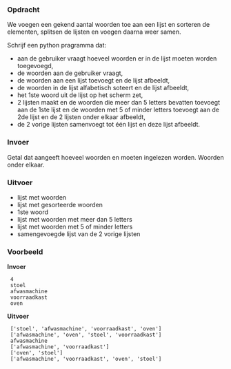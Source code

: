 ### Opdracht

We voegen een gekend aantal woorden toe aan een lijst en sorteren de elementen, splitsen de lijsten en voegen daarna weer samen.

Schrijf een python pragramma dat:
+ aan de gebruiker vraagt hoeveel woorden er in de lijst moeten worden toegevoegd,
+ de woorden aan de gebruiker vraagt,
+ de woorden aan een lijst toevoegt en de lijst afbeeldt,
+ de woorden in de lijst alfabetisch soteert en de lijst afbeeldt,
+ het 1ste woord uit de lijst op het scherm zet,
+ 2 lijsten maakt en de woorden die meer dan 5 letters bevatten toevoegt aan de 1ste lijst en de woorden met 5 of minder letters toevoegt aan de 2de lijst en de 2 lijsten onder elkaar afbeeldt,
+ de 2 vorige lijsten samenvoegt tot één lijst en deze lijst afbeeldt.

### Invoer

Getal dat aangeeft hoeveel woorden en moeten ingelezen worden.
Woorden onder elkaar.

### Uitvoer

* lijst met woorden
* lijst met gesorteerde woorden
* 1ste woord
* lijst met woorden met meer dan 5 letters
* lijst met woorden met 5 of minder letters
* samengevoegde lijst van de 2 vorige lijsten

### Voorbeeld

**Invoer**
    
     4
     stoel
     afwasmachine
     voorraadkast
     oven
    
**Uitvoer**
     
     ['stoel', 'afwasmachine', 'voorraadkast', 'oven']
     ['afwasmachine', 'oven', 'stoel', 'voorraadkast']
     afwasmachine
     ['afwasmachine', 'voorraadkast']
     ['oven', 'stoel']
     ['afwasmachine', 'voorraadkast', 'oven', 'stoel']
     
     
    
